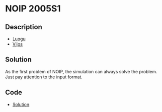 # NOIP 2005S1

## Description

- [Luogu](https://www.luogu.com.cn/problem/P1051)
- [Vijos](https://www.vijos.org/p/1001)

## Solution

As the first problem of NOIP, the simulation can always solve the problem. Just pay attention to the input format.

## Code

- [Solution](NOIP.2005S1.0.cpp)
